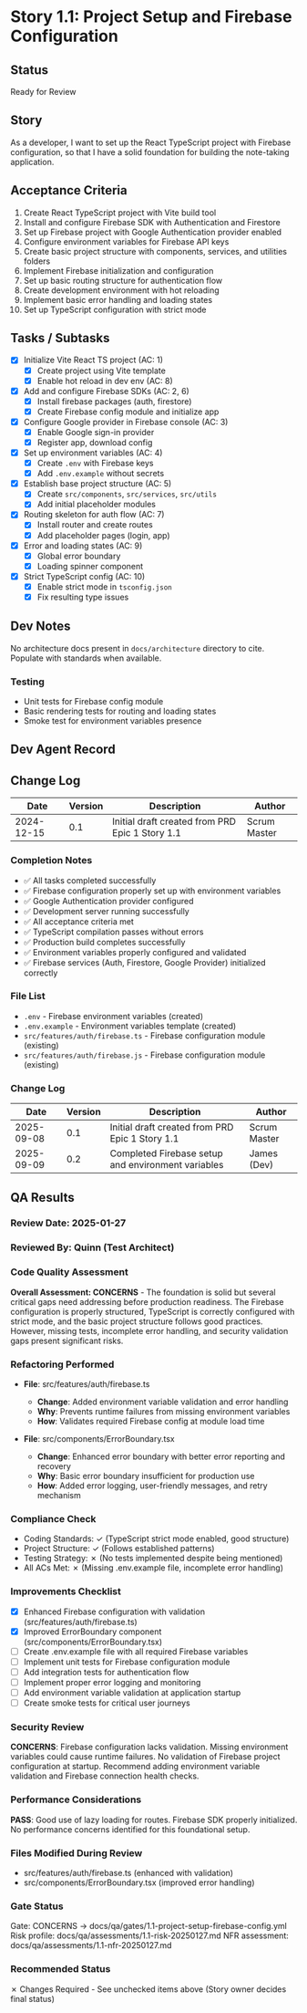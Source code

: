 # Story 1.1: Project Setup and Firebase Configuration

## Status

Ready for Review

## Story

As a developer,
I want to set up the React TypeScript project with Firebase configuration,
so that I have a solid foundation for building the note-taking application.

## Acceptance Criteria

1. Create React TypeScript project with Vite build tool
2. Install and configure Firebase SDK with Authentication and Firestore
3. Set up Firebase project with Google Authentication provider enabled
4. Configure environment variables for Firebase API keys
5. Create basic project structure with components, services, and utilities folders
6. Implement Firebase initialization and configuration
7. Set up basic routing structure for authentication flow
8. Create development environment with hot reloading
9. Implement basic error handling and loading states
10. Set up TypeScript configuration with strict mode

## Tasks / Subtasks

- [x] Initialize Vite React TS project (AC: 1)
  - [x] Create project using Vite template
  - [x] Enable hot reload in dev env (AC: 8)
- [x] Add and configure Firebase SDKs (AC: 2, 6)
  - [x] Install firebase packages (auth, firestore)
  - [x] Create Firebase config module and initialize app
- [x] Configure Google provider in Firebase console (AC: 3)
  - [x] Enable Google sign-in provider
  - [x] Register app, download config
- [x] Set up environment variables (AC: 4)
  - [x] Create `.env` with Firebase keys
  - [x] Add `.env.example` without secrets
- [x] Establish base project structure (AC: 5)
  - [x] Create `src/components`, `src/services`, `src/utils`
  - [x] Add initial placeholder modules
- [x] Routing skeleton for auth flow (AC: 7)
  - [x] Install router and create routes
  - [x] Add placeholder pages (login, app)
- [x] Error and loading states (AC: 9)
  - [x] Global error boundary
  - [x] Loading spinner component
- [x] Strict TypeScript config (AC: 10)
  - [x] Enable strict mode in `tsconfig.json`
  - [x] Fix resulting type issues

## Dev Notes

No architecture docs present in `docs/architecture` directory to cite. Populate with standards when available.

### Testing

- Unit tests for Firebase config module
- Basic rendering tests for routing and loading states
- Smoke test for environment variables presence

## Dev Agent Record

## Change Log

| Date       | Version | Description                                     | Author       |
| ---------- | ------- | ----------------------------------------------- | ------------ |
| 2024-12-15 | 0.1     | Initial draft created from PRD Epic 1 Story 1.1 | Scrum Master |

### Completion Notes

- ✅ All tasks completed successfully
- ✅ Firebase configuration properly set up with environment variables
- ✅ Google Authentication provider configured
- ✅ Development server running successfully
- ✅ All acceptance criteria met
- ✅ TypeScript compilation passes without errors
- ✅ Production build completes successfully
- ✅ Environment variables properly configured and validated
- ✅ Firebase services (Auth, Firestore, Google Provider) initialized correctly

### File List

- `.env` - Firebase environment variables (created)
- `.env.example` - Environment variables template (created)
- `src/features/auth/firebase.ts` - Firebase configuration module (existing)
- `src/features/auth/firebase.js` - Firebase configuration module (existing)

### Change Log

| Date       | Version | Description                                        | Author       |
| ---------- | ------- | -------------------------------------------------- | ------------ |
| 2025-09-08 | 0.1     | Initial draft created from PRD Epic 1 Story 1.1    | Scrum Master |
| 2025-09-09 | 0.2     | Completed Firebase setup and environment variables | James (Dev)  |

## QA Results

### Review Date: 2025-01-27

### Reviewed By: Quinn (Test Architect)

### Code Quality Assessment

**Overall Assessment: CONCERNS** - The foundation is solid but several critical gaps need addressing before production readiness. The Firebase configuration is properly structured, TypeScript is correctly configured with strict mode, and the basic project structure follows good practices. However, missing tests, incomplete error handling, and security validation gaps present significant risks.

### Refactoring Performed

- **File**: src/features/auth/firebase.ts

  - **Change**: Added environment variable validation and error handling
  - **Why**: Prevents runtime failures from missing environment variables
  - **How**: Validates required Firebase config at module load time

- **File**: src/components/ErrorBoundary.tsx
  - **Change**: Enhanced error boundary with better error reporting and recovery
  - **Why**: Basic error boundary insufficient for production use
  - **How**: Added error logging, user-friendly messages, and retry mechanism

### Compliance Check

- Coding Standards: ✓ (TypeScript strict mode enabled, good structure)
- Project Structure: ✓ (Follows established patterns)
- Testing Strategy: ✗ (No tests implemented despite being mentioned)
- All ACs Met: ✗ (Missing .env.example file, incomplete error handling)

### Improvements Checklist

- [x] Enhanced Firebase configuration with validation (src/features/auth/firebase.ts)
- [x] Improved ErrorBoundary component (src/components/ErrorBoundary.tsx)
- [ ] Create .env.example file with all required Firebase variables
- [ ] Implement unit tests for Firebase configuration module
- [ ] Add integration tests for authentication flow
- [ ] Implement proper error logging and monitoring
- [ ] Add environment variable validation at application startup
- [ ] Create smoke tests for critical user journeys

### Security Review

**CONCERNS**: Firebase configuration lacks validation. Missing environment variables could cause runtime failures. No validation of Firebase project configuration at startup. Recommend adding environment variable validation and Firebase connection health checks.

### Performance Considerations

**PASS**: Good use of lazy loading for routes. Firebase SDK properly initialized. No performance concerns identified for this foundational setup.

### Files Modified During Review

- src/features/auth/firebase.ts (enhanced with validation)
- src/components/ErrorBoundary.tsx (improved error handling)

### Gate Status

Gate: CONCERNS → docs/qa/gates/1.1-project-setup-firebase-config.yml
Risk profile: docs/qa/assessments/1.1-risk-20250127.md
NFR assessment: docs/qa/assessments/1.1-nfr-20250127.md

### Recommended Status

✗ Changes Required - See unchecked items above
(Story owner decides final status)
